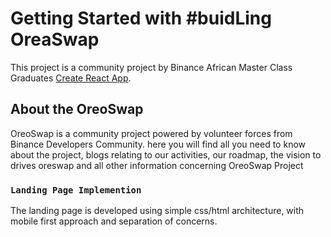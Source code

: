 # Getting Started with #buidLing OreaSwap

This project is a community project by Binance African Master Class Graduates [Create React App](https://github.com/facebook/create-react-app).

## About the OreoSwap

OreoSwap is a community project powered by volunteer forces from Binance Developers Community. here you will find all you need to know about the project, blogs relating to our activities, our roadmap, the vision to drives oreswap and all other information concerning OreoSwap Project

### `Landing Page Implemention`

The landing page is developed using simple css/html architecture, with mobile first approach and separation of concerns.


